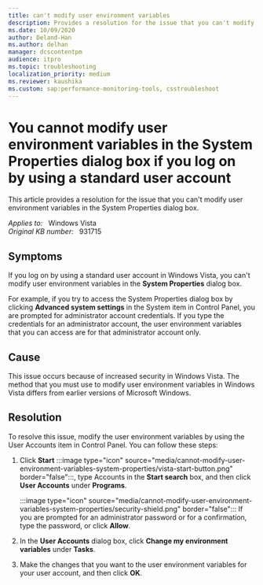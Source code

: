 ```yaml
---
title: can't modify user environment variables
description: Provides a resolution for the issue that you can't modify user environment variables in the System Properties dialog box.
ms.date: 10/09/2020
author: Deland-Han
ms.author: delhan
manager: dcscontentpm
audience: itpro
ms.topic: troubleshooting
localization_priority: medium
ms.reviewer: kaushika
ms.custom: sap:performance-monitoring-tools, csstroubleshoot
---
```

# You cannot modify user environment variables in the System Properties dialog box if you log on by using a standard user account

This article provides a resolution for the issue that you can't modify user environment variables in the System Properties dialog box.

_Applies to:_ &nbsp; Windows Vista  
_Original KB number:_ &nbsp; 931715

## Symptoms

If you log on by using a standard user account in Windows Vista, you can't modify user environment variables in the **System Properties** dialog box.

For example, if you try to access the System Properties dialog box by clicking **Advanced system settings** in the System item in Control Panel, you are prompted for administrator account credentials. If you type the credentials for an administrator account, the user environment variables that you can access are for that administrator account only.

## Cause

This issue occurs because of increased security in Windows Vista. The method that you must use to modify user environment variables in Windows Vista differs from earlier versions of Microsoft Windows.

## Resolution

To resolve this issue, modify the user environment variables by using the User Accounts item in Control Panel. You can follow these steps:

1. Click **Start** :::image type="icon" source="media/cannot-modify-user-environment-variables-system-properties/vista-start-button.png" border="false":::, type Accounts in the **Start search** box, and then click **User Accounts** under **Programs**.

    :::image type="icon" source="media/cannot-modify-user-environment-variables-system-properties/security-shield.png" border="false"::: If you are prompted for an administrator password or for a confirmation, type the password, or click **Allow**.
2. In the **User Accounts** dialog box, click **Change my environment variables** under **Tasks**.

3. Make the changes that you want to the user environment variables for your user account, and then click **OK**.

